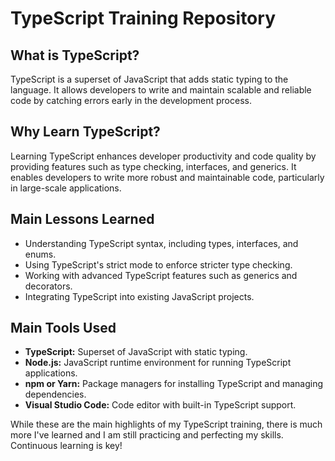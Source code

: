 <h1>TypeScript Training Repository</h1>

<h2>What is TypeScript?</h2>
<p>TypeScript is a superset of JavaScript that adds static typing to the language. It allows developers to write and maintain scalable and reliable code by catching errors early in the development process.</p>

<h2>Why Learn TypeScript?</h2>
<p>Learning TypeScript enhances developer productivity and code quality by providing features such as type checking, interfaces, and generics. It enables developers to write more robust and maintainable code, particularly in large-scale applications.</p>

<h2>Main Lessons Learned</h2>
<ul>
    <li>Understanding TypeScript syntax, including types, interfaces, and enums.</li>
    <li>Using TypeScript's strict mode to enforce stricter type checking.</li>
    <li>Working with advanced TypeScript features such as generics and decorators.</li>
    <li>Integrating TypeScript into existing JavaScript projects.</li>
</ul>

<h2>Main Tools Used</h2>
<ul>
    <li><strong>TypeScript:</strong> Superset of JavaScript with static typing.</li>
    <li><strong>Node.js:</strong> JavaScript runtime environment for running TypeScript applications.</li>
    <li><strong>npm or Yarn:</strong> Package managers for installing TypeScript and managing dependencies.</li>
    <li><strong>Visual Studio Code:</strong> Code editor with built-in TypeScript support.</li>
</ul>

<p>While these are the main highlights of my TypeScript training, there is much more I've learned and I am still practicing and perfecting my skills. Continuous learning is key!</p>
